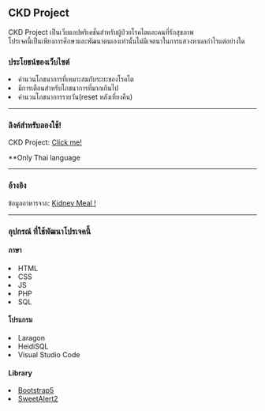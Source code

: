 <h2> CKD Project </h2>
<p>CKD Project เป็นเว็บแอปพริเคชั่นสำหรับผู้ป่วยโรคไตและคนที่รักสุขภาพ <br> โปรเจคนี้เป็นเพียงการศึกษาและพัฒนาตนเองเท่านั้นไม่มีเจตนาในการแสวงหาผลกำไรแต่อย่างใด </p>

<h3>ประโยชน์ของเว็บไซต์</h3>
<ui>
  <li>คำนวนโภชนาการที่เหมาะสมกับระยะของโรคไต</li>
  <li>มีการเตือนสำหรับโภชนาการที่มากเกินไป</li>
  <li>คำนวนโภชนาการรายวัน(reset หลังเที่ยงคืน)</li>
</ui>
<hr />

<h3>ลิงค์สำหรับลองใช้!</h3>
<p>
  CKD Project: <a href="http://141.11.159.43/" target="_blank"> Click me!</a>
</p>
<p>**Only Thai language</p>
<hr />

<h3>อ้างอิง</h3>
<p>
  ข้อมูลอาหารจาก: <a href="http://www.kidneymeal.com/" target="_blank"> Kidney Meal !</a>
</p>
<hr />

<h3>อุปกรณ์ ที่ใช้พัฒนาโปรเจคนี้</h3>
<h4>ภาษา</h4>
<ui>
  <li>HTML</li>
  <li>CSS</li>
  <li>JS</li>
  <li>PHP</li>
  <li>SQL</li>
</ui>

<h4>โปรแกรม</h4>
<ui>
  <li>Laragon</li>
  <li>HeidiSQL</li>
  <li>Visual Studio Code</li>
</ui>

<h4>Library</h4>
<ui>
  <li>
    <a href="https://getbootstrap.com/" target="_blank">Bootstrap5</a>
  </li>
  <li>
    <a href="https://sweetalert2.github.io/" target="_blank">SweetAlert2</a>
  </li>
</ui>
